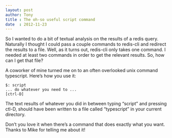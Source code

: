 ```yaml
---
layout: post
author: Tony
title : The oh-so useful script command
date  : 2012-11-23
---
```


So I wanted to do a bit of textual analysis on the results of a redis query. Naturally I thought I could pass a couple commands to redis-cli and redirect the results to a file. Well, as it turns out, redis-cli only takes one command. I needed at least two commands in order to get the relevant results. So, how can I get that file?

A coworker of mine turned me on to an often overlooked unix command typescript. Here’s how you use it:

```
$: script
... do whatever you need to ...
[ctrl-D]
```

The text results of whatever you did in between typing “script” and pressing ctl-D, should have been written to a file called “typescript” in your current directory.

Don’t you love it when there’s a command that does exactly what you want. Thanks to Mike for telling me about it!
